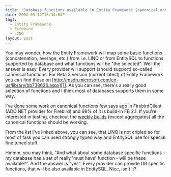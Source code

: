 ```yaml
---
title: "Database functions available in Entity Framework [canonical and store specific]"
date: 2008-05-12T16:34:00Z
tags:
  - Entity Framework
  - Firebird
  - LINQ
layout: post
---
```

You may wonder, how the Entity Framework will map some basic functions (concatenation, average, etc.) from i.e. LINQ or from EntitySQL to functions supported by database and what functions will be "the selected". Well the answer is easy. Every provider will support (should support) so-called canonical functions. For Beta 3 version (current latest) of Entity Framework you can find these on [http://msdn.microsoft.com/en-us/library/bb738626.aspx][1]. As you can see, there's a really good selection of functions and I think most of databases supports them in some way.

I've done some work on canonical functions few says ago in FirebirdClient (ADO.NET provider for Firebird) and 99% of it is build-in FB 2.1. If you're interested in testing, checkout the [weekly builds][2] (except aggregates) all the canonical functions should be working.

From the list I've linked above, you can see, that LINQ is not cripled so for most of task you can used strongly typed way and EntitySQL use for special fine tuned stuff.

Hmmm, you may think, "And what about some database specific functions - my database has a set of really 'must have' function - will be these available?". And the answer is "yes". Every provider can provide DB specific functions, that will be also available in EntitySQL. Nice, isn't it?

[1]: http://msdn.microsoft.com/en-us/library/bb738626.aspx
[2]: http://netprovider.cincura.net/